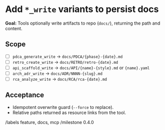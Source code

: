 # Add `*_write` variants to persist docs

**Goal:** Tools optionally write artifacts to repo (`docs/`), returning the path and content.

## Scope
- [ ] `pdca_generate_write` → `docs/PDCA/{phase}-{date}.md`
- [ ] `retro_create_write` → `docs/RETRO/retro-{date}.md`
- [ ] `api_scaffold_write` → `docs/API/{name}-{style}.md` or `{name}.yaml`
- [ ] `arch_adr_write` → `docs/ADR/NNNN-{slug}.md`
- [ ] `rca_analyze_write` → `docs/RCA/rca-{date}.md`

## Acceptance
- Idempotent overwrite guard (`--force` to replace).
- Relative paths returned as resource links from the tool.

/labels feature, docs, mcp
/milestone 0.4.0
